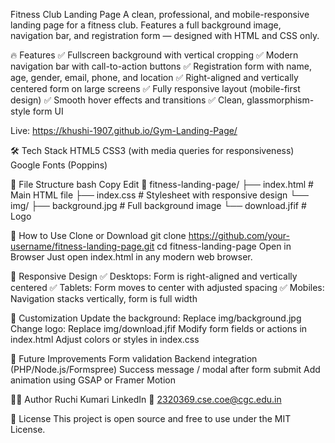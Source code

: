 Fitness Club Landing Page
A clean, professional, and mobile-responsive landing page for a fitness club. Features a full background image, navigation bar, and registration form — designed with HTML and CSS only.

🔥 Features
✅ Fullscreen background with vertical cropping
✅ Modern navigation bar with call-to-action buttons
✅ Registration form with name, age, gender, email, phone, and location
✅ Right-aligned and vertically centered form on large screens
✅ Fully responsive layout (mobile-first design)
✅ Smooth hover effects and transitions
✅ Clean, glassmorphism-style form UI

Live:
https://khushi-1907.github.io/Gym-Landing-Page/

🛠️ Tech Stack
HTML5
CSS3 (with media queries for responsiveness)
Google Fonts (Poppins)

📂 File Structure
bash
Copy
Edit
📁 fitness-landing-page/
├── index.html         # Main HTML file
├── index.css          # Stylesheet with responsive design
└── img/
    ├── background.jpg # Full background image
    └── download.jfif  # Logo
    
🚀 How to Use
Clone or Download
git clone https://github.com/your-username/fitness-landing-page.git
cd fitness-landing-page
Open in Browser
Just open index.html in any modern web browser.

📱 Responsive Design
✅ Desktops: Form is right-aligned and vertically centered
✅ Tablets: Form moves to center with adjusted spacing
✅ Mobiles: Navigation stacks vertically, form is full width

📝 Customization
Update the background: Replace img/background.jpg
Change logo: Replace img/download.jfif
Modify form fields or actions in index.html
Adjust colors or styles in index.css

🎯 Future Improvements
Form validation
Backend integration (PHP/Node.js/Formspree)
Success message / modal after form submit
Add animation using GSAP or Framer Motion

👩‍💻 Author
Ruchi Kumari
LinkedIn
📧 2320369.cse.coe@cgc.edu.in

📄 License
This project is open source and free to use under the MIT License.
